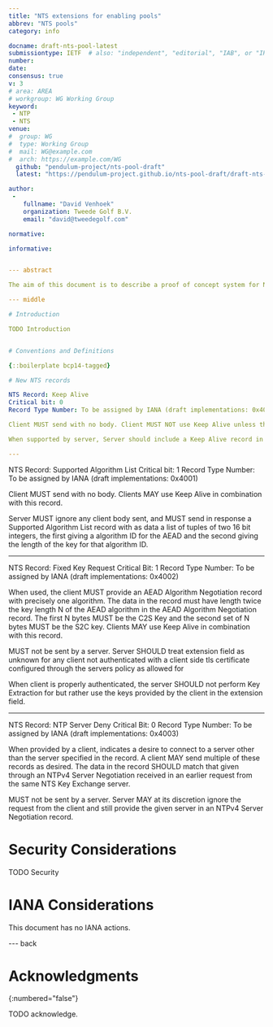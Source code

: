 ```yaml
---
title: "NTS extensions for enabling pools"
abbrev: "NTS pools"
category: info

docname: draft-nts-pool-latest
submissiontype: IETF  # also: "independent", "editorial", "IAB", or "IRTF"
number:
date:
consensus: true
v: 3
# area: AREA
# workgroup: WG Working Group
keyword:
 - NTP
 - NTS
venue:
#  group: WG
#  type: Working Group
#  mail: WG@example.com
#  arch: https://example.com/WG
  github: "pendulum-project/nts-pool-draft"
  latest: "https://pendulum-project.github.io/nts-pool-draft/draft-nts-pool.html"

author:
 -
    fullname: "David Venhoek"
    organization: Tweede Golf B.V.
    email: "david@tweedegolf.com"

normative:

informative:


--- abstract

The aim of this document is to describe a proof of concept system for NTS pools that are able to be used by clients without any knowledge beyond plain NTS. The work here focusses purely on creating an intermediate nts-ke server that can be configured with the addresses of multiple downstream servers and distribute load between them. The parts of pool operation dealing with managing the list of servers are left out of scope for this work.

--- middle

# Introduction

TODO Introduction


# Conventions and Definitions

{::boilerplate bcp14-tagged}

# New NTS records

NTS Record: Keep Alive
Critical bit: 0
Record Type Number: To be assigned by IANA (draft implementations: 0x4000)

Client MUST send with no body. Client MUST NOT use Keep Alive unless the request contains a record type allowing the use of Keep Alive. Within this specification, that is limited to the Supported Protocol List

When supported by server, Server should include a Keep Alive record in the response and keep the TLS connection active after the response to handle further requests from the client.

---
```


NTS Record: Supported Algorithm List
Critical bit: 1
Record Type Number: To be assigned by IANA (draft implementations: 0x4001)

Client MUST send with no body. Clients MAY use Keep Alive in combination with this record.

Server MUST ignore any client body sent, and MUST send in response a Supported Algorithm List record with as data a list of tuples of two 16 bit integers, the first giving a algorithm ID for the AEAD and the second giving the length of the key for that algorithm ID.

---

NTS Record: Fixed Key Request
Critical Bit: 1
Record Type Number: To be assigned by IANA (draft implementations: 0x4002)

When used, the client MUST provide an AEAD Algorithm Negotiation record with precisely one algorithm. The data in the record must have length twice the key length N of the AEAD algorithm in the AEAD Algorithm Negotiation record. The first N bytes MUST be the C2S Key and the second set of N bytes MUST be the S2C key. Clients MAY use Keep Alive in combination with this record.

MUST not be sent by a server. Server SHOULD treat extension field as unknown for any client not authenticated with a client side tls certificate configured through the servers policy as allowed for

When client is properly authenticated, the server SHOULD not perform Key Extraction for but rather use the keys provided by the client in the extension field.

---

NTS Record: NTP Server Deny
Critical Bit: 0
Record Type Number: To be assigned by IANA (draft implementations: 0x4003)

When provided by a client, indicates a desire to connect to a server other than the server specified in the record. A client MAY send multiple of these records as desired. The data in the record SHOULD match that given through an NTPv4 Server Negotiation received in an earlier request from the same NTS Key Exchange server.

MUST not be sent by a server. Server MAY at its discretion ignore the request from the client and still provide the given server in an NTPv4 Server Negotiation record.

# Security Considerations

TODO Security


# IANA Considerations

This document has no IANA actions.


--- back

# Acknowledgments
{:numbered="false"}

TODO acknowledge.
